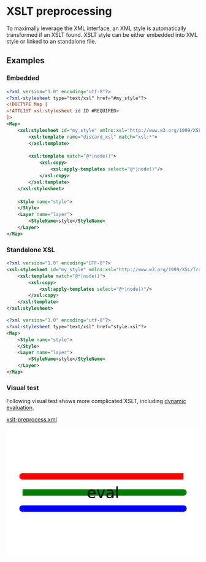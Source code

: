 
# XSLT preprocessing

To maximally leverage the XML interface, an XML style is automatically transformed if an XSLT found. XSLT style can be either embedded into XML style or linked to an standalone file.

## Examples

### Embedded

```xml
<?xml version="1.0" encoding="utf-8"?>
<?xml-stylesheet type="text/xsl" href="#my_style"?>
<!DOCTYPE Map [
<!ATTLIST xsl:stylesheet id ID #REQUIRED>
]>
<Map>
    <xsl:stylesheet id="my_style" xmlns:xsl="http://www.w3.org/1999/XSL/Transform" version="1.0">
        <xsl:template name="discard_xsl" match="xsl:*">
        </xsl:template>

        <xsl:template match="@*|node()">
            <xsl:copy>
                <xsl:apply-templates select="@*|node()"/>
            </xsl:copy>
        </xsl:template>
    </xsl:stylesheet>

    <Style name="style">
    </Style>
    <Layer name="layer">
        <StyleName>style</StyleName>
    </Layer>
</Map>

```

### Standalone XSL

```xml
<?xml version="1.0" encoding="UTF-8"?>
<xsl:stylesheet id="my_style" xmlns:xsl="http://www.w3.org/1999/XSL/Transform" version="1.0">
    <xsl:template match="@*|node()">
        <xsl:copy>
            <xsl:apply-templates select="@*|node()"/>
        </xsl:copy>
    </xsl:template>
</xsl:stylesheet>
```

```xml
<?xml version="1.0" encoding="utf-8"?>
<?xml-stylesheet type="text/xsl" href="style.xsl"?>
<Map>
    <Style name="style">
    </Style>
    <Layer name="layer">
        <StyleName>style</StyleName>
    </Layer>
</Map>
```

### Visual test

Following visual test shows more complicated XSLT, including [dynamic evaluation](http://exslt.org/dyn/index.html).

[xslt-preprocess.xml](https://github.com/mapycz/test-data-visual/blob/master/styles/xslt-preprocess.xml)

![xslt-preprocess](https://github.com/mapycz/test-data-visual/blob/master/images/xslt-preprocess-600-400-1.0-agg-reference.png)

